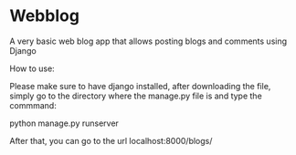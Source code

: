 # Webblog
A very basic web blog app that allows posting blogs and comments using Django

How to use: 

Please make sure to have django installed, after downloading the file, simply go to the directory where the manage.py file is and type the commmand:

python manage.py runserver

After that, you can go to the url localhost:8000/blogs/
